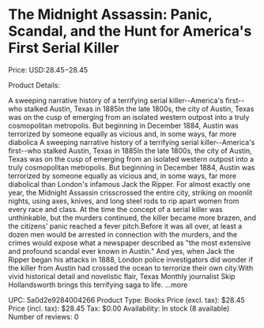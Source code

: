 # The Midnight Assassin: Panic, Scandal, and the Hunt for America's First Serial Killer

Price: USD:$28.45-$28.45

Product Details:

A sweeping narrative history of a terrifying serial killer--America's first--who stalked Austin, Texas in 1885In the late 1800s, the city of Austin, Texas was on the cusp of emerging from an isolated western outpost into a truly cosmopolitan metropolis. But beginning in December 1884, Austin was terrorized by someone equally as vicious and, in some ways, far more diabolica A sweeping narrative history of a terrifying serial killer--America's first--who stalked Austin, Texas in 1885In the late 1800s, the city of Austin, Texas was on the cusp of emerging from an isolated western outpost into a truly cosmopolitan metropolis. But beginning in December 1884, Austin was terrorized by someone equally as vicious and, in some ways, far more diabolical than London's infamous Jack the Ripper. For almost exactly one year, the Midnight Assassin crisscrossed the entire city, striking on moonlit nights, using axes, knives, and long steel rods to rip apart women from every race and class. At the time the concept of a serial killer was unthinkable, but the murders continued, the killer became more brazen, and the citizens' panic reached a fever pitch.Before it was all over, at least a dozen men would be arrested in connection with the murders, and the crimes would expose what a newspaper described as "the most extensive and profound scandal ever known in Austin." And yes, when Jack the Ripper began his attacks in 1888, London police investigators did wonder if the killer from Austin had crossed the ocean to terrorize their own city.With vivid historical detail and novelistic flair, Texas Monthly journalist Skip Hollandsworth brings this terrifying saga to life. ...more

UPC: 5a0d2e9284004266
Product Type: Books
Price (excl. tax): $28.45
Price (incl. tax): $28.45
Tax: $0.00
Availability: In stock (8 available)
Number of reviews: 0